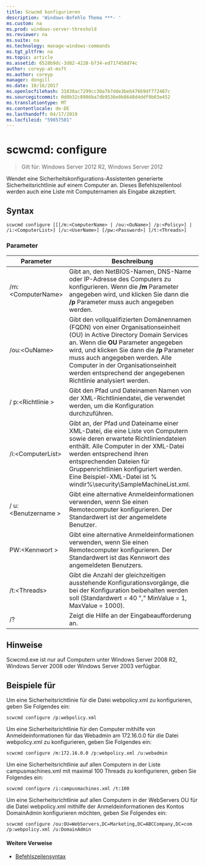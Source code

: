 ```yaml
---
title: Scwcmd konfigurieren
description: 'Windows-Befehle Thema ***- '
ms.custom: na
ms.prod: windows-server-threshold
ms.reviewer: na
ms.suite: na
ms.technology: manage-windows-commands
ms.tgt_pltfrm: na
ms.topic: article
ms.assetid: 6528b9dc-3d82-4228-b734-ed717458d74c
author: coreyp-at-msft
ms.author: coreyp
manager: dongill
ms.date: 10/16/2017
ms.openlocfilehash: 31838ac7299cc30a7b7dde3beb47669df772487c
ms.sourcegitcommit: 0d0b32c8986ba7db9536e0b8648d4ddf9b03e452
ms.translationtype: MT
ms.contentlocale: de-DE
ms.lasthandoff: 04/17/2019
ms.locfileid: "59857501"
---
```

# <a name="scwcmd-configure"></a>scwcmd: configure

> Gilt für: Windows Server 2012 R2, Windows Server 2012

Wendet eine Sicherheitskonfigurations-Assistenten generierte Sicherheitsrichtlinie auf einem Computer an. Dieses Befehlszeilentool werden auch eine Liste mit Computernamen als Eingabe akzeptiert.

## <a name="syntax"></a>Syntax

```
scwcmd configure [[[/m:<ComputerName> | /ou:<OuName>] /p:<Policy>] | /i:<ComputerList>] [/u:<UserName>] [/pw:<Password>] [/t:<Threads>]
```

### <a name="parameters"></a>Parameter

|Parameter|Beschreibung|
|---------|-----------|
|/m:\<ComputerName>|Gibt an, den NetBIOS-Namen, DNS-Name oder IP-Adresse des Computers zu konfigurieren. Wenn die **/m** Parameter angegeben wird, und klicken Sie dann die **/p** Parameter muss auch angegeben werden.|
|/ou:\<OuName>|Gibt den vollqualifizierten Domänennamen (FQDN) von einer Organisationseinheit (OU) in Active Directory Domain Services an. Wenn die **OU** Parameter angegeben wird, und klicken Sie dann die **/p** Parameter muss auch angegeben werden. Alle Computer in der Organisationseinheit werden entsprechend der angegebenen Richtlinie analysiert werden.|
|/ p:\<Richtlinie >|Gibt den Pfad und Dateinamen Namen von der XML-Richtliniendatei, die verwendet werden, um die Konfiguration durchzuführen.|
|/i:\<ComputerList>|Gibt an, der Pfad und Dateiname einer XML-Datei, die eine Liste von Computern sowie deren erwartete Richtliniendateien enthält. Alle Computer in der XML-Datei werden entsprechend ihren entsprechenden Dateien für Gruppenrichtlinien konfiguriert werden. Eine Beispiel-XML-Datei ist % windir%\security\SampleMachineList.xml.|
|/ u:\<Benutzername >|Gibt eine alternative Anmeldeinformationen verwenden, wenn Sie einen Remotecomputer konfigurieren. Der Standardwert ist der angemeldete Benutzer.|
|PW:\<Kennwort >|Gibt eine alternative Anmeldeinformationen verwenden, wenn Sie einen Remotecomputer konfigurieren. Der Standardwert ist das Kennwort des angemeldeten Benutzers.|
|/t:\<Threads>|Gibt die Anzahl der gleichzeitigen ausstehende Konfigurationsvorgänge, die bei der Konfiguration beibehalten werden soll (Standardwert = 40 "," MinValue = 1, MaxValue = 1000).|
|/?|Zeigt die Hilfe an der Eingabeaufforderung an.|

## <a name="remarks"></a>Hinweise

Scwcmd.exe ist nur auf Computern unter Windows Server 2008 R2, Windows Server 2008 oder Windows Server 2003 verfügbar.

## <a name="BKMK_Examples"></a>Beispiele für

Um eine Sicherheitsrichtlinie für die Datei webpolicy.xml zu konfigurieren, geben Sie Folgendes ein:
```
scwcmd configure /p:webpolicy.xml
```
Um eine Sicherheitsrichtlinie für den Computer mithilfe von Anmeldeinformationen für das Webadmin am 172.16.0.0 für die Datei webpolicy.xml zu konfigurieren, geben Sie Folgendes ein:
```
scwcmd configure /m:172.16.0.0 /p:webpolicy.xml /u:webadmin
```
Um eine Sicherheitsrichtlinie auf allen Computern in der Liste campusmachines.xml mit maximal 100 Threads zu konfigurieren, geben Sie Folgendes ein:
```
scwcmd configure /i:campusmachines.xml /t:100
```
Um eine Sicherheitsrichtlinie auf allen Computern in der WebServers OU für die Datei webpolicy.xml mithilfe der Anmeldeinformationen des Kontos DomainAdmin konfigurieren möchten, geben Sie Folgendes ein:
```
scwcmd configure /ou:OU=WebServers,DC=Marketing,DC=ABCCompany,DC=com /p:webpolicy.xml /u:DomainAdmin
```

#### <a name="additional-references"></a>Weitere Verweise

-   [Befehlszeilensyntax](command-line-syntax-key.md)